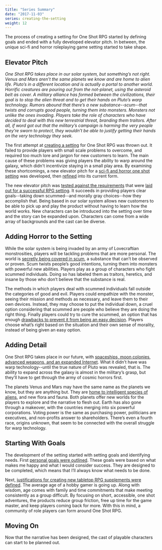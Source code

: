 ```yaml
---
title: "Series Summary"
date: "2017-11-03"
series: creating-the-setting
weight: 12
---
```


The process of creating a setting for One Shot RPG started by defining goals and ended with a fully developed elevator pitch. In between, the unique sci-fi and horror roleplaying game setting started to take shape.<!--more-->

## Elevator Pitch

_One Shot RPG takes place in our solar system, but something’s not right. Venus and Mars aren’t the same planets we know and are home to alien life. Pluto’s in a different location and is actually a portal to another world. Horrific creatures are pouring out from the not-planet, using the asteroid belt as cover. A military alliance has formed between the civilizations, their goal is to stop the alien threat and to get their hands on Pluto’s warp technology. Rumors abound that there’s a new substance--scum--that twists and corrupts good people, turning them into monsters. Monsters not unlike the ones invading. Players take the role of characters who have decided to deal with this new terrestrial threat, branding them traitors. After all, if word got out that the military’s campaign is harming the very people they’re sworn to protect, they wouldn’t be able to justify getting their hands on the very technology they seek._

The first attempt at [creating a setting](/blog/creating-the-setting/a-failed-sci-fi-setting/) for One Shot RPG was thrown out. It failed to provide players with small scale problems to overcome, and required too much lore and jargon for new customers to learn. The main cause of these problems was giving players the ability to warp around the galaxy, which didn't incentivize staying in a small play area. By examining these shortcomings, a new elevator pitch for a [sci-fi and horror one shot setting](/blog/creating-the-setting/better-elevator-pitch/) was developed, then [refined](/blog/creating-the-setting/refining-the-pitch/) into its current form.

The new elevator pitch was [tested against the requirements](/blog/creating-the-setting/testing-the-new-pitch/) that were [laid out for a successful RPG setting](/blog/creating-the-setting/requirements-for-a-role-playing-game-setting/). It succeeds in providing players clear goals--taking down scummed--and morally gray choices--how they accomplish that. Being based in our solar system allows new customers to be able to pick up and play the product without having to learn how the world works. New characters can be introduced into the setting over time and the story can be expanded upon. Characters can come from a wide array of backgrounds and the cast can be diverse.

## Adding Horror to the Setting

While the solar system is being invaded by an army of Lovecraftian monstrosities, players will be tackling problems that are more personal. The world is [secretly being covered in scum](/blog/creating-the-setting/expanding-upon-scum-and-horror/), a substance that can’t be observed or proven. Scum twists people’s good intentions, turning them into monsters with powerful new abilities. Players play as a group of characters who fight scummed individuals. Doing so has labeled them as traitors, heretics, and insane by those who don’t believe that the substance is real.

The methods in which players deal with scummed individuals fall outside the categories of good and evil. Players could empathize with the monster, seeing their mission and methods as necessary, and leave them to their own devices. Instead, they may choose to put the individual down, a cruel option considering that scummed are people who believe they are doing the right thing. Finally players could try to cure the scummed, an option that has enough [drawbacks to prevent it from being an easy decision](/blog/creating-the-setting/brainstorming-a-cure/). Players choose what’s right based on the situation and their own sense of morality, instead of being given an easy option.

## Adding Detail

One Shot RPG takes place in our future, with [spaceships, moon colonies, advanced weapons, and an expanded Internet](/blog/creating-the-setting/technology-and-the-military/). What it didn’t have was warp technology--until the true nature of Pluto was revealed, that is. The ability to expand across the galaxy is almost in the military’s grasp, but they’ll have to get through the army of cosmic horrors first.

The planets Venus and Mars may have the same name as the planets we know, but they are anything but. They are [home to intelligent species of aliens](/blog/creating-the-setting/planets-and-races/), and new flora and fauna. Both planets offer new worlds for the players to explore and the narrative to flesh out. Earth has also gone through a makeover, with the countries merging into six powerful corporations. Voting power is the same as purchasing power, politicians are executives, and non-profits answer to shareholders. There’s even a fourth race, origins unknown, that seem to be connected with the overall struggle for warp technology.

## Starting With Goals

The development of the setting started with setting goals and identifying needs. First [personal goals were outlined](/blog/creating-the-setting/goals-for-creating-an-rpg/). These goals were based on what makes me happy and what I would consider success. They are designed to be completed, which means that I’ll always know what needs to be done.

Next, [justifications for creating new tabletop RPG supplements were defined](/blog/creating-the-setting/justification-for-one-shot-rpg/). The average age of a hobby gamer is going up. Along with wisdom, age comes with family and time commitments that make meeting consistently as a group difficult. By focusing on short, accessible, one shot adventures, the products reduce group friction, free up time for the game master, and keep players coming back for more. With this in mind, a community of role players can form around One Shot RPG.

## Moving On

Now that the narrative has been designed, the cast of playable characters can start to be planned out.
